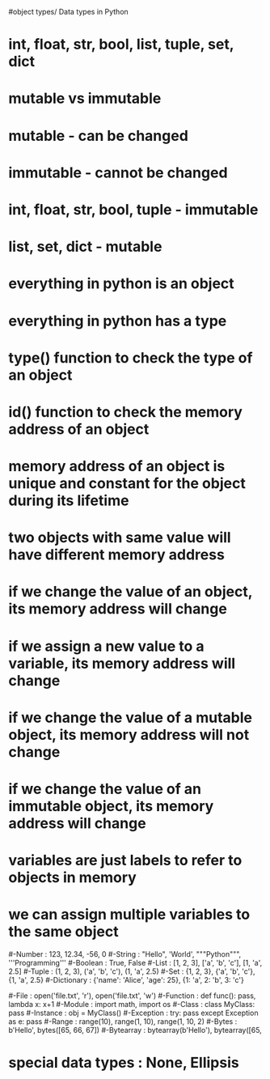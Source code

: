  #object types/ Data types in Python
# int, float, str, bool, list, tuple, set, dict
# mutable vs immutable
# mutable - can be changed
# immutable - cannot be changed
# int, float, str, bool, tuple - immutable
# list, set, dict - mutable
# everything in python is an object
# everything in python has a type       
# type() function to check the type of an object
# id() function to check the memory address of an object
# memory address of an object is unique and constant for the object during its lifetime
# two objects with same value will have different memory address
# if we change the value of an object, its memory address will change
# if we assign a new value to a variable, its memory address will change                                                            
# if we change the value of a mutable object, its memory address will not change
# if we change the value of an immutable object, its memory address will change
# variables are just labels to refer to objects in memory
# we can assign multiple variables to the same object
#-Number : 123, 12.34, -56, 0
#-String : "Hello", 'World', """Python""", '''Programming'''
#-Boolean : True, False
#-List : [1, 2, 3], ['a', 'b', 'c'], [1, 'a', 2.5]
#-Tuple : (1, 2, 3), ('a', 'b', 'c'), (1, 'a', 2.5)
#-Set : {1, 2, 3}, {'a', 'b', 'c'}, {1, 'a', 2.5}
#-Dictionary : {'name': 'Alice', 'age': 25}, {1: 'a', 2: 'b', 3: 'c'}

#-File : open('file.txt', 'r'), open('file.txt', 'w')
#-Function : def func(): pass, lambda x: x+1
#-Module : import math, import os
#-Class : class MyClass: pass
#-Instance : obj = MyClass()
#-Exception : try: pass except Exception as e: pass
#-Range : range(10), range(1, 10), range(1, 10, 2)
#-Bytes : b'Hello', bytes([65, 66, 67])
#-Bytearray : bytearray(b'Hello'), bytearray([65,
# special data types : None, Ellipsis